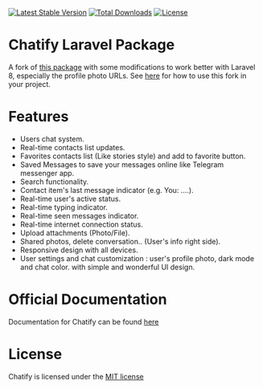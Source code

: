 [![Latest Stable Version](https://poser.pugx.org/munafio/chatify/v/stable)](https://packagist.org/packages/munafio/chatify)
[![Total Downloads](https://poser.pugx.org/munafio/chatify/downloads)](https://packagist.org/packages/munafio/chatify)
[![License](https://poser.pugx.org/munafio/chatify/license)](https://packagist.org/packages/munafio/chatify)

# Chatify Laravel Package

A fork of [this package](https://github.com/munafio/chatify) with some modifications to work better with Laravel 8, especially the profile photo URLs.
See [here](https://medium.com/swlh/using-your-own-forks-with-composer-699358db05d9) for how to use this fork in your project.

# Features

- Users chat system.
- Real-time contacts list updates.
- Favorites contacts list (Like stories style) and add to favorite button.
- Saved Messages to save your messages online like Telegram messenger app.
- Search functionality.
- Contact item's last message indicator (e.g. You: ....).
- Real-time user's active status.
- Real-time typing indicator.
- Real-time seen messages indicator.
- Real-time internet connection status.
- Upload attachments (Photo/File).
- Shared photos, delete conversation.. (User's info right side).
- Responsive design with all devices.
- User settings and chat customization : user's profile photo, dark mode and chat color.
  with simple and wonderful UI design.

# Official Documentation

Documentation for Chatify can be found [here](https://chatify.munafio.com)

# License

Chatify is licensed under the [MIT license](https://choosealicense.com/licenses/mit/)
